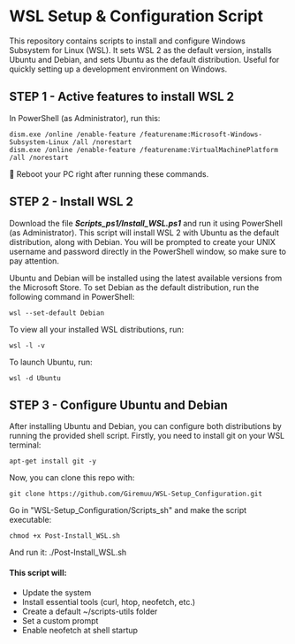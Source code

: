# WSL Setup & Configuration Script
This repository contains scripts to install and configure Windows Subsystem for Linux (WSL).
It sets WSL 2 as the default version, installs Ubuntu and Debian, and sets Ubuntu as the default distribution. Useful for quickly setting up a development environment on Windows.


## STEP 1 - Active features to install WSL 2
In PowerShell (as Administrator), run this:
```
dism.exe /online /enable-feature /featurename:Microsoft-Windows-Subsystem-Linux /all /norestart
dism.exe /online /enable-feature /featurename:VirtualMachinePlatform /all /norestart
```
🔁 Reboot your PC right after running these commands.


## STEP 2 - Install WSL 2
Download the file **_Scripts_ps1/Install_WSL.ps1_** and run it using PowerShell (as Administrator). This script will install WSL 2 with Ubuntu as the default distribution, along with Debian. You will be prompted to create your UNIX username and password directly in the PowerShell window, so make sure to pay attention.

Ubuntu and Debian will be installed using the latest available versions from the Microsoft Store. To set Debian as the default distribution, run the following command in PowerShell:
```
wsl --set-default Debian
```
To view all your installed WSL distributions, run:
```
wsl -l -v
```
To launch Ubuntu, run:
```
wsl -d Ubuntu
```


## STEP 3 - Configure Ubuntu and Debian
After installing Ubuntu and Debian, you can configure both distributions by running the provided shell script.
Firstly, you need to install git on your WSL terminal:
```
apt-get install git -y
```
Now, you can clone this repo with:
```
git clone https://github.com/Giremuu/WSL-Setup_Configuration.git
```
Go in "WSL-Setup_Configuration/Scripts_sh" and make the script executable:
```
chmod +x Post-Install_WSL.sh
```
And run it:
./Post-Install_WSL.sh


#### This script will:
- Update the system
- Install essential tools (curl, htop, neofetch, etc.)
- Create a default ~/scripts-utils folder
- Set a custom prompt
- Enable neofetch at shell startup
